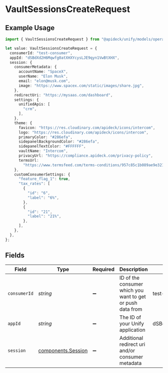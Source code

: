# VaultSessionsCreateRequest

## Example Usage

```typescript
import { VaultSessionsCreateRequest } from "@apideck/unify/models/operations";

let value: VaultSessionsCreateRequest = {
  consumerId: "test-consumer",
  appId: "dSBdXd2H6Mqwfg0atXHXYcysLJE9qyn1VwBtXHX",
  session: {
    consumerMetadata: {
      accountName: "SpaceX",
      userName: "Elon Musk",
      email: "elon@musk.com",
      image: "https://www.spacex.com/static/images/share.jpg",
    },
    redirectUri: "https://mysaas.com/dashboard",
    settings: {
      unifiedApis: [
        "crm",
      ],
    },
    theme: {
      favicon: "https://res.cloudinary.com/apideck/icons/intercom",
      logo: "https://res.cloudinary.com/apideck/icons/intercom",
      primaryColor: "#286efa",
      sidepanelBackgroundColor: "#286efa",
      sidepanelTextColor: "#FFFFFF",
      vaultName: "Intercom",
      privacyUrl: "https://compliance.apideck.com/privacy-policy",
      termsUrl:
        "https://www.termsfeed.com/terms-conditions/957c85c1b089ae9e3219c83eff65377e",
    },
    customConsumerSettings: {
      "feature_flag_1": true,
      "tax_rates": [
        {
          "id": "6",
          "label": "6%",
        },
        {
          "id": "21",
          "label": "21%",
        },
      ],
    },
  },
};
```

## Fields

| Field                                                      | Type                                                       | Required                                                   | Description                                                | Example                                                    |
| ---------------------------------------------------------- | ---------------------------------------------------------- | ---------------------------------------------------------- | ---------------------------------------------------------- | ---------------------------------------------------------- |
| `consumerId`                                               | *string*                                                   | :heavy_minus_sign:                                         | ID of the consumer which you want to get or push data from | test-consumer                                              |
| `appId`                                                    | *string*                                                   | :heavy_minus_sign:                                         | The ID of your Unify application                           | dSBdXd2H6Mqwfg0atXHXYcysLJE9qyn1VwBtXHX                    |
| `session`                                                  | [components.Session](../../models/components/session.md)   | :heavy_minus_sign:                                         | Additional redirect uri and/or consumer metadata           |                                                            |